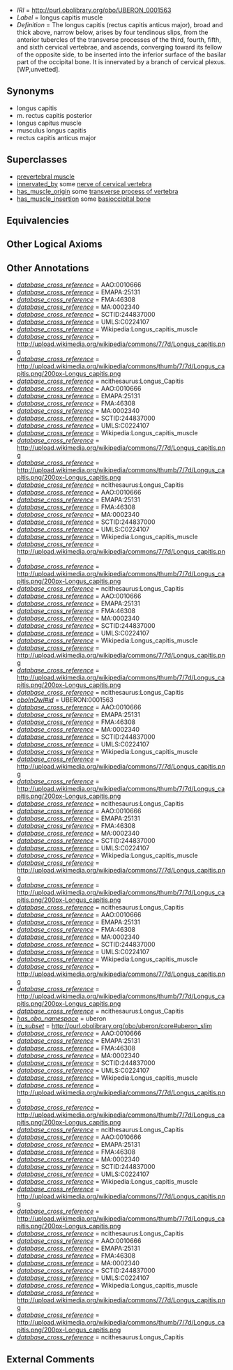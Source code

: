  * *IRI* = http://purl.obolibrary.org/obo/UBERON_0001563
 * *Label* = longus capitis muscle
 * *Definition* = The longus capitis (rectus capitis anticus major), broad and thick above, narrow below, arises by four tendinous slips, from the anterior tubercles of the transverse processes of the third, fourth, fifth, and sixth cervical vertebrae, and ascends, converging toward its fellow of the opposite side, to be inserted into the inferior surface of the basilar part of the occipital bone. It is innervated by a branch of cervical plexus. [WP,unvetted].

## Synonyms

 * longus capitis
 * m. rectus capitis posterior
 * longus capitus muscle
 * musculus longus capitis
 * rectus capitis anticus major

## Superclasses

 * [prevertebral muscle](../../UBERON/49/UBERON_0008549.md)
 * [innervated_by](../../RO/05/RO_0002005.md) some [nerve of cervical vertebra](../../UBERON/62/UBERON_0000962.md)
 * [has_muscle_origin](../../RO/72/RO_0002372.md) some [transverse process of vertebra](../../UBERON/77/UBERON_0001077.md)
 * [has_muscle_insertion](../../RO/73/RO_0002373.md) some [basioccipital bone](../../UBERON/92/UBERON_0001692.md)

## Equivalencies


## Other Logical Axioms


## Other Annotations

 * *[database_cross_reference](../../ef/oboInOwl#hasDbXref.md)* = AAO:0010666
 * *[database_cross_reference](../../ef/oboInOwl#hasDbXref.md)* = EMAPA:25131
 * *[database_cross_reference](../../ef/oboInOwl#hasDbXref.md)* = FMA:46308
 * *[database_cross_reference](../../ef/oboInOwl#hasDbXref.md)* = MA:0002340
 * *[database_cross_reference](../../ef/oboInOwl#hasDbXref.md)* = SCTID:244837000
 * *[database_cross_reference](../../ef/oboInOwl#hasDbXref.md)* = UMLS:C0224107
 * *[database_cross_reference](../../ef/oboInOwl#hasDbXref.md)* = Wikipedia:Longus_capitis_muscle
 * *[database_cross_reference](../../ef/oboInOwl#hasDbXref.md)* = http://upload.wikimedia.org/wikipedia/commons/7/7d/Longus_capitis.png
 * *[database_cross_reference](../../ef/oboInOwl#hasDbXref.md)* = http://upload.wikimedia.org/wikipedia/commons/thumb/7/7d/Longus_capitis.png/200px-Longus_capitis.png
 * *[database_cross_reference](../../ef/oboInOwl#hasDbXref.md)* = ncithesaurus:Longus_Capitis
 * *[database_cross_reference](../../ef/oboInOwl#hasDbXref.md)* = AAO:0010666
 * *[database_cross_reference](../../ef/oboInOwl#hasDbXref.md)* = EMAPA:25131
 * *[database_cross_reference](../../ef/oboInOwl#hasDbXref.md)* = FMA:46308
 * *[database_cross_reference](../../ef/oboInOwl#hasDbXref.md)* = MA:0002340
 * *[database_cross_reference](../../ef/oboInOwl#hasDbXref.md)* = SCTID:244837000
 * *[database_cross_reference](../../ef/oboInOwl#hasDbXref.md)* = UMLS:C0224107
 * *[database_cross_reference](../../ef/oboInOwl#hasDbXref.md)* = Wikipedia:Longus_capitis_muscle
 * *[database_cross_reference](../../ef/oboInOwl#hasDbXref.md)* = http://upload.wikimedia.org/wikipedia/commons/7/7d/Longus_capitis.png
 * *[database_cross_reference](../../ef/oboInOwl#hasDbXref.md)* = http://upload.wikimedia.org/wikipedia/commons/thumb/7/7d/Longus_capitis.png/200px-Longus_capitis.png
 * *[database_cross_reference](../../ef/oboInOwl#hasDbXref.md)* = ncithesaurus:Longus_Capitis
 * *[database_cross_reference](../../ef/oboInOwl#hasDbXref.md)* = AAO:0010666
 * *[database_cross_reference](../../ef/oboInOwl#hasDbXref.md)* = EMAPA:25131
 * *[database_cross_reference](../../ef/oboInOwl#hasDbXref.md)* = FMA:46308
 * *[database_cross_reference](../../ef/oboInOwl#hasDbXref.md)* = MA:0002340
 * *[database_cross_reference](../../ef/oboInOwl#hasDbXref.md)* = SCTID:244837000
 * *[database_cross_reference](../../ef/oboInOwl#hasDbXref.md)* = UMLS:C0224107
 * *[database_cross_reference](../../ef/oboInOwl#hasDbXref.md)* = Wikipedia:Longus_capitis_muscle
 * *[database_cross_reference](../../ef/oboInOwl#hasDbXref.md)* = http://upload.wikimedia.org/wikipedia/commons/7/7d/Longus_capitis.png
 * *[database_cross_reference](../../ef/oboInOwl#hasDbXref.md)* = http://upload.wikimedia.org/wikipedia/commons/thumb/7/7d/Longus_capitis.png/200px-Longus_capitis.png
 * *[database_cross_reference](../../ef/oboInOwl#hasDbXref.md)* = ncithesaurus:Longus_Capitis
 * *[database_cross_reference](../../ef/oboInOwl#hasDbXref.md)* = AAO:0010666
 * *[database_cross_reference](../../ef/oboInOwl#hasDbXref.md)* = EMAPA:25131
 * *[database_cross_reference](../../ef/oboInOwl#hasDbXref.md)* = FMA:46308
 * *[database_cross_reference](../../ef/oboInOwl#hasDbXref.md)* = MA:0002340
 * *[database_cross_reference](../../ef/oboInOwl#hasDbXref.md)* = SCTID:244837000
 * *[database_cross_reference](../../ef/oboInOwl#hasDbXref.md)* = UMLS:C0224107
 * *[database_cross_reference](../../ef/oboInOwl#hasDbXref.md)* = Wikipedia:Longus_capitis_muscle
 * *[database_cross_reference](../../ef/oboInOwl#hasDbXref.md)* = http://upload.wikimedia.org/wikipedia/commons/7/7d/Longus_capitis.png
 * *[database_cross_reference](../../ef/oboInOwl#hasDbXref.md)* = http://upload.wikimedia.org/wikipedia/commons/thumb/7/7d/Longus_capitis.png/200px-Longus_capitis.png
 * *[database_cross_reference](../../ef/oboInOwl#hasDbXref.md)* = ncithesaurus:Longus_Capitis
 * *[oboInOwl#id](../../id/oboInOwl#id.md)* = UBERON:0001563
 * *[database_cross_reference](../../ef/oboInOwl#hasDbXref.md)* = AAO:0010666
 * *[database_cross_reference](../../ef/oboInOwl#hasDbXref.md)* = EMAPA:25131
 * *[database_cross_reference](../../ef/oboInOwl#hasDbXref.md)* = FMA:46308
 * *[database_cross_reference](../../ef/oboInOwl#hasDbXref.md)* = MA:0002340
 * *[database_cross_reference](../../ef/oboInOwl#hasDbXref.md)* = SCTID:244837000
 * *[database_cross_reference](../../ef/oboInOwl#hasDbXref.md)* = UMLS:C0224107
 * *[database_cross_reference](../../ef/oboInOwl#hasDbXref.md)* = Wikipedia:Longus_capitis_muscle
 * *[database_cross_reference](../../ef/oboInOwl#hasDbXref.md)* = http://upload.wikimedia.org/wikipedia/commons/7/7d/Longus_capitis.png
 * *[database_cross_reference](../../ef/oboInOwl#hasDbXref.md)* = http://upload.wikimedia.org/wikipedia/commons/thumb/7/7d/Longus_capitis.png/200px-Longus_capitis.png
 * *[database_cross_reference](../../ef/oboInOwl#hasDbXref.md)* = ncithesaurus:Longus_Capitis
 * *[database_cross_reference](../../ef/oboInOwl#hasDbXref.md)* = AAO:0010666
 * *[database_cross_reference](../../ef/oboInOwl#hasDbXref.md)* = EMAPA:25131
 * *[database_cross_reference](../../ef/oboInOwl#hasDbXref.md)* = FMA:46308
 * *[database_cross_reference](../../ef/oboInOwl#hasDbXref.md)* = MA:0002340
 * *[database_cross_reference](../../ef/oboInOwl#hasDbXref.md)* = SCTID:244837000
 * *[database_cross_reference](../../ef/oboInOwl#hasDbXref.md)* = UMLS:C0224107
 * *[database_cross_reference](../../ef/oboInOwl#hasDbXref.md)* = Wikipedia:Longus_capitis_muscle
 * *[database_cross_reference](../../ef/oboInOwl#hasDbXref.md)* = http://upload.wikimedia.org/wikipedia/commons/7/7d/Longus_capitis.png
 * *[database_cross_reference](../../ef/oboInOwl#hasDbXref.md)* = http://upload.wikimedia.org/wikipedia/commons/thumb/7/7d/Longus_capitis.png/200px-Longus_capitis.png
 * *[database_cross_reference](../../ef/oboInOwl#hasDbXref.md)* = ncithesaurus:Longus_Capitis
 * *[database_cross_reference](../../ef/oboInOwl#hasDbXref.md)* = AAO:0010666
 * *[database_cross_reference](../../ef/oboInOwl#hasDbXref.md)* = EMAPA:25131
 * *[database_cross_reference](../../ef/oboInOwl#hasDbXref.md)* = FMA:46308
 * *[database_cross_reference](../../ef/oboInOwl#hasDbXref.md)* = MA:0002340
 * *[database_cross_reference](../../ef/oboInOwl#hasDbXref.md)* = SCTID:244837000
 * *[database_cross_reference](../../ef/oboInOwl#hasDbXref.md)* = UMLS:C0224107
 * *[database_cross_reference](../../ef/oboInOwl#hasDbXref.md)* = Wikipedia:Longus_capitis_muscle
 * *[database_cross_reference](../../ef/oboInOwl#hasDbXref.md)* = http://upload.wikimedia.org/wikipedia/commons/7/7d/Longus_capitis.png
 * *[database_cross_reference](../../ef/oboInOwl#hasDbXref.md)* = http://upload.wikimedia.org/wikipedia/commons/thumb/7/7d/Longus_capitis.png/200px-Longus_capitis.png
 * *[database_cross_reference](../../ef/oboInOwl#hasDbXref.md)* = ncithesaurus:Longus_Capitis
 * *[has_obo_namespace](../../ce/oboInOwl#hasOBONamespace.md)* = uberon
 * *[in_subset](../../et/oboInOwl#inSubset.md)* = http://purl.obolibrary.org/obo/uberon/core#uberon_slim
 * *[database_cross_reference](../../ef/oboInOwl#hasDbXref.md)* = AAO:0010666
 * *[database_cross_reference](../../ef/oboInOwl#hasDbXref.md)* = EMAPA:25131
 * *[database_cross_reference](../../ef/oboInOwl#hasDbXref.md)* = FMA:46308
 * *[database_cross_reference](../../ef/oboInOwl#hasDbXref.md)* = MA:0002340
 * *[database_cross_reference](../../ef/oboInOwl#hasDbXref.md)* = SCTID:244837000
 * *[database_cross_reference](../../ef/oboInOwl#hasDbXref.md)* = UMLS:C0224107
 * *[database_cross_reference](../../ef/oboInOwl#hasDbXref.md)* = Wikipedia:Longus_capitis_muscle
 * *[database_cross_reference](../../ef/oboInOwl#hasDbXref.md)* = http://upload.wikimedia.org/wikipedia/commons/7/7d/Longus_capitis.png
 * *[database_cross_reference](../../ef/oboInOwl#hasDbXref.md)* = http://upload.wikimedia.org/wikipedia/commons/thumb/7/7d/Longus_capitis.png/200px-Longus_capitis.png
 * *[database_cross_reference](../../ef/oboInOwl#hasDbXref.md)* = ncithesaurus:Longus_Capitis
 * *[database_cross_reference](../../ef/oboInOwl#hasDbXref.md)* = AAO:0010666
 * *[database_cross_reference](../../ef/oboInOwl#hasDbXref.md)* = EMAPA:25131
 * *[database_cross_reference](../../ef/oboInOwl#hasDbXref.md)* = FMA:46308
 * *[database_cross_reference](../../ef/oboInOwl#hasDbXref.md)* = MA:0002340
 * *[database_cross_reference](../../ef/oboInOwl#hasDbXref.md)* = SCTID:244837000
 * *[database_cross_reference](../../ef/oboInOwl#hasDbXref.md)* = UMLS:C0224107
 * *[database_cross_reference](../../ef/oboInOwl#hasDbXref.md)* = Wikipedia:Longus_capitis_muscle
 * *[database_cross_reference](../../ef/oboInOwl#hasDbXref.md)* = http://upload.wikimedia.org/wikipedia/commons/7/7d/Longus_capitis.png
 * *[database_cross_reference](../../ef/oboInOwl#hasDbXref.md)* = http://upload.wikimedia.org/wikipedia/commons/thumb/7/7d/Longus_capitis.png/200px-Longus_capitis.png
 * *[database_cross_reference](../../ef/oboInOwl#hasDbXref.md)* = ncithesaurus:Longus_Capitis
 * *[database_cross_reference](../../ef/oboInOwl#hasDbXref.md)* = AAO:0010666
 * *[database_cross_reference](../../ef/oboInOwl#hasDbXref.md)* = EMAPA:25131
 * *[database_cross_reference](../../ef/oboInOwl#hasDbXref.md)* = FMA:46308
 * *[database_cross_reference](../../ef/oboInOwl#hasDbXref.md)* = MA:0002340
 * *[database_cross_reference](../../ef/oboInOwl#hasDbXref.md)* = SCTID:244837000
 * *[database_cross_reference](../../ef/oboInOwl#hasDbXref.md)* = UMLS:C0224107
 * *[database_cross_reference](../../ef/oboInOwl#hasDbXref.md)* = Wikipedia:Longus_capitis_muscle
 * *[database_cross_reference](../../ef/oboInOwl#hasDbXref.md)* = http://upload.wikimedia.org/wikipedia/commons/7/7d/Longus_capitis.png
 * *[database_cross_reference](../../ef/oboInOwl#hasDbXref.md)* = http://upload.wikimedia.org/wikipedia/commons/thumb/7/7d/Longus_capitis.png/200px-Longus_capitis.png
 * *[database_cross_reference](../../ef/oboInOwl#hasDbXref.md)* = ncithesaurus:Longus_Capitis

## External Comments

